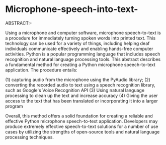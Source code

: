 # Microphone-speech-into-text-


ABSTRACT:- 

Using a microphone and computer software, microphone speech-to-text is a procedure for immediately turning spoken words into printed text. This technology can be used for a variety of things, including helping deaf individuals communicate effectively and enabling hands-free computer activities. Python is a popular programming language that includes speech recognition and natural language processing tools. This abstract describes a fundamental method for creating a Python microphone speech-to-text application. The procedure entails:

(1) capturing audio from the microphone using the PyAudio library; (2) converting the recorded audio to text using a speech recognition library, such as Google's Voice Recognition API (3) Using natural language processing to clean up the text and increase accuracy
(4) Giving the user access to the text that has been translated or incorporating it into a larger program

Overall, this method offers a solid foundation for creating a reliable and effective Python microphone speech-to-text application. Developers may produce extremely effective speech-to-text solutions for a number of use cases by utilizing the strengths of open-source tools and natural language processing techniques.
